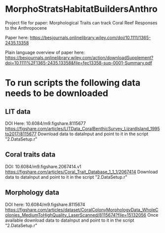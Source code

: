 # MorphoStratsHabitatBuildersAnthro
Project file for paper: Morphological Traits can track Coral Reef Responses to the Anthropocene

Paper here: https://besjournals.onlinelibrary.wiley.com/doi/10.1111/1365-2435.13358

Plain language overview of paper here: https://besjournals.onlinelibrary.wiley.com/action/downloadSupplement?doi=10.1111%2F1365-2435.13358&file=fec13358-sup-0001-Summary.pdf

# To run scripts the following data needs to be downloaded

## LIT data

DOI Here: 10.6084/m9.figshare.8115677
https://figshare.com/articles/LITData_CoralBenthicSurvey_LizardIsland_1995to2017/8115677
Download data to dataInput and point to it in the script "2.DataSetup.r"


## Coral traits data

DOI: 10.6084/m9.figshare.2067414.v1
https://figshare.com/articles/Coral_Trait_Database_1_1_1/2067414
Download data to dataInput and point to it in the script "2.DataSetup.r"

## Morphology data
DOI here: 10.6084/m9.figshare.8115674
https://figshare.com/articles/dataset/CoralColonyMorphologyData_WholeColonies_MediumToHighQuality_LaserScanned/8115674?file=15132056
Once available download data to dataInput and point to it in the script "2.DataSetup.r"
